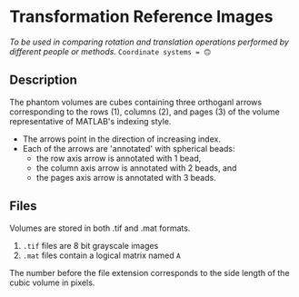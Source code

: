 # Transformation Reference Images
*To be used in comparing rotation and translation operations performed by 
different people or methods.* `Coordinate systems = 🙃`

## Description
The phantom volumes are cubes containing three orthoganl arrows corresponding to the 
rows (1), columns (2), and pages (3) of the volume representative of MATLAB's indexing style. 
* The arrows point in the direction of increasing index. 
* Each of the arrows are 'annotated' with spherical beads: 
  * the row axis arrow is annotated with 1 bead, 
  * the column axis arrow is annotated with 2 beads, and 
  * the pages axis arrow is annotated with 3 beads.

## Files
Volumes are stored in both .tif and .mat formats.
1. `.tif` files are 8 bit grayscale images
1. `.mat` files contain a logical matrix named `A`

The number before the file extension corresponds to the side length
of the cubic volume in pixels.
